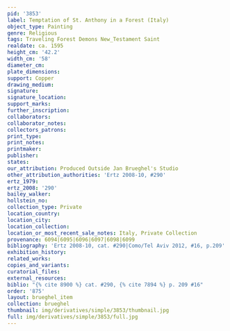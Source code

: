 ```yaml
---
pid: '3853'
label: Temptation of St. Anthony in a Forest (Italy)
object_type: Painting
genre: Religious
tags: Traveling Forest Demons New_Testament Saint
realdate: ca. 1595
height_cm: '42.2'
width_cm: '58'
diameter_cm: 
plate_dimensions: 
support: Copper
drawing_medium: 
signature: 
signature_location: 
support_marks: 
further_inscription: 
collaborators: 
collaborator_notes: 
collectors_patrons: 
print_type: 
print_notes: 
printmaker: 
publisher: 
states: 
our_attribution: Produced Outside Jan Brueghel's Studio
other_attribution_authorities: 'Ertz 2008-10, #290'
ertz_1979: 
ertz_2008: '290'
bailey_walker: 
hollstein_no: 
collection_type: Private
location_country: 
location_city: 
location_collection: 
location_or_most_recent_sale_notes: Italy, Private Collection
provenance: 6094|6095|6096|6097|6098|6099
bibliography: 'Ertz 2008-10, cat. #290|Como/Tel Aviv 2012, #16, p.209'
exhibition_history: 
related_works: 
copies_and_variants: 
curatorial_files: 
external_resources: 
biblio: "{% cite 8900 %} cat. #290, {% cite 7894 %} p. 209 #16"
order: '875'
layout: brueghel_item
collection: brueghel
thumbnail: img/derivatives/simple/3853/thumbnail.jpg
full: img/derivatives/simple/3853/full.jpg
---
```

